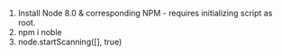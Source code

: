 1. Install Node 8.0 & corresponding NPM - requires initializing script as root.
2. npm i noble
3. node.startScanning([], true)

